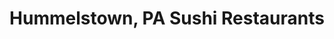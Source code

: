 ---
layout: city
title: Hummelstown, PA Sushi Restaurants
permalink: /pennsylvania/hummelstown/
stateAbbr: PA
stateName: Pennsylvania
cityName: Hummelstown
---
